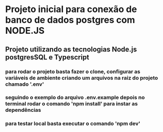 # Projeto inicial para conexão de banco de dados postgres com NODE.JS

## Projeto utilizando as tecnologias Node.js postgresSQL e Typescript

### para rodar o projeto basta fazer o clone, configurar as variáveis de ambiente criando um arquivos na raiz do projeto chamado '.env'

### seguindo o exemplo do arquivo .env.example depois no terminal rodar o comando 'npm install' para instar as dependências

### para testar local basta executar o comando 'npm dev'
